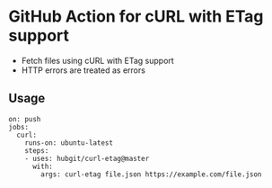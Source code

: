 # GitHub Action for cURL with ETag support

 * Fetch files using cURL with ETag support
 * HTTP errors are treated as errors

## Usage

```
on: push
jobs:
  curl:
    runs-on: ubuntu-latest
    steps:
    - uses: hubgit/curl-etag@master
      with:
        args: curl-etag file.json https://example.com/file.json
```

